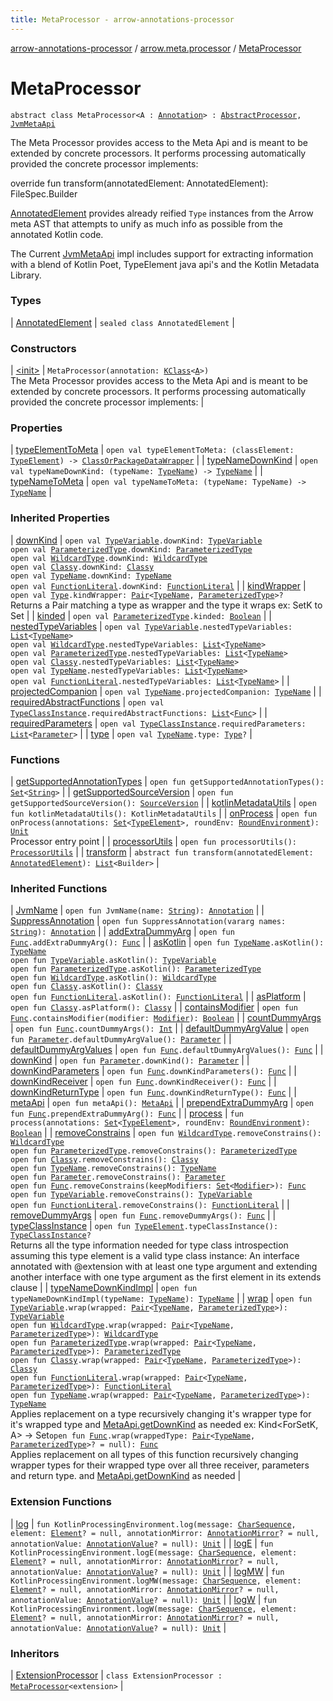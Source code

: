 ```yaml
---
title: MetaProcessor - arrow-annotations-processor
---
```


[arrow-annotations-processor](../../index.html) / [arrow.meta.processor](../index.html) / [MetaProcessor](./index.html)

# MetaProcessor

`abstract class MetaProcessor<A : `[`Annotation`](https://kotlinlang.org/api/latest/jvm/stdlib/kotlin/-annotation/index.html)`> : `[`AbstractProcessor`](../../arrow.common.utils/-abstract-processor/index.html)`, `[`JvmMetaApi`](../../arrow.meta.encoder.jvm/-jvm-meta-api/index.html)

The Meta Processor provides access to the Meta Api and is meant to be extended by concrete processors.
It performs processing automatically provided the concrete processor implements:

override fun transform(annotatedElement: AnnotatedElement): FileSpec.Builder

[AnnotatedElement](-annotated-element/index.html) provides already reified `Type` instances from the Arrow meta AST
that attempts to unify as much info as possible from the annotated Kotlin code.

The Current [JvmMetaApi](../../arrow.meta.encoder.jvm/-jvm-meta-api/index.html) impl includes support for extracting information with a blend
of Kotlin Poet, TypeElement java api's and the Kotlin Metadata Library.

### Types

| [AnnotatedElement](-annotated-element/index.html) | `sealed class AnnotatedElement` |

### Constructors

| [&lt;init&gt;](-init-.html) | `MetaProcessor(annotation: `[`KClass`](https://kotlinlang.org/api/latest/jvm/stdlib/kotlin.reflect/-k-class/index.html)`<`[`A`](index.html#A)`>)`<br>The Meta Processor provides access to the Meta Api and is meant to be extended by concrete processors. It performs processing automatically provided the concrete processor implements: |

### Properties

| [typeElementToMeta](type-element-to-meta.html) | `open val typeElementToMeta: (classElement: `[`TypeElement`](http://docs.oracle.com/javase/6/docs/api/javax/lang/model/element/TypeElement.html)`) -> `[`ClassOrPackageDataWrapper`](../../arrow.common.utils/-class-or-package-data-wrapper/index.html) |
| [typeNameDownKind](type-name-down-kind.html) | `open val typeNameDownKind: (typeName: `[`TypeName`](../../arrow.meta.ast/-type-name/index.html)`) -> `[`TypeName`](../../arrow.meta.ast/-type-name/index.html) |
| [typeNameToMeta](type-name-to-meta.html) | `open val typeNameToMeta: (typeName: TypeName) -> `[`TypeName`](../../arrow.meta.ast/-type-name/index.html) |

### Inherited Properties

| [downKind](../../arrow.meta.encoder.jvm/-jvm-meta-api/down-kind.html) | `open val `[`TypeVariable`](../../arrow.meta.ast/-type-name/-type-variable/index.html)`.downKind: `[`TypeVariable`](../../arrow.meta.ast/-type-name/-type-variable/index.html)<br>`open val `[`ParameterizedType`](../../arrow.meta.ast/-type-name/-parameterized-type/index.html)`.downKind: `[`ParameterizedType`](../../arrow.meta.ast/-type-name/-parameterized-type/index.html)<br>`open val `[`WildcardType`](../../arrow.meta.ast/-type-name/-wildcard-type/index.html)`.downKind: `[`WildcardType`](../../arrow.meta.ast/-type-name/-wildcard-type/index.html)<br>`open val `[`Classy`](../../arrow.meta.ast/-type-name/-classy/index.html)`.downKind: `[`Classy`](../../arrow.meta.ast/-type-name/-classy/index.html)<br>`open val `[`TypeName`](../../arrow.meta.ast/-type-name/index.html)`.downKind: `[`TypeName`](../../arrow.meta.ast/-type-name/index.html)<br>`open val `[`FunctionLiteral`](../../arrow.meta.ast/-type-name/-function-literal/index.html)`.downKind: `[`FunctionLiteral`](../../arrow.meta.ast/-type-name/-function-literal/index.html) |
| [kindWrapper](../../arrow.meta.encoder.jvm/-jvm-meta-api/kind-wrapper.html) | `open val `[`Type`](../../arrow.meta.ast/-type/index.html)`.kindWrapper: `[`Pair`](https://kotlinlang.org/api/latest/jvm/stdlib/kotlin/-pair/index.html)`<`[`TypeName`](../../arrow.meta.ast/-type-name/index.html)`, `[`ParameterizedType`](../../arrow.meta.ast/-type-name/-parameterized-type/index.html)`>?`<br>Returns a Pair matching a type as wrapper and the type it wraps ex: SetK to Set |
| [kinded](../../arrow.meta.encoder.jvm/-jvm-meta-api/kinded.html) | `open val `[`ParameterizedType`](../../arrow.meta.ast/-type-name/-parameterized-type/index.html)`.kinded: `[`Boolean`](https://kotlinlang.org/api/latest/jvm/stdlib/kotlin/-boolean/index.html) |
| [nestedTypeVariables](../../arrow.meta.encoder.jvm/-jvm-meta-api/nested-type-variables.html) | `open val `[`TypeVariable`](../../arrow.meta.ast/-type-name/-type-variable/index.html)`.nestedTypeVariables: `[`List`](https://kotlinlang.org/api/latest/jvm/stdlib/kotlin.collections/-list/index.html)`<`[`TypeName`](../../arrow.meta.ast/-type-name/index.html)`>`<br>`open val `[`WildcardType`](../../arrow.meta.ast/-type-name/-wildcard-type/index.html)`.nestedTypeVariables: `[`List`](https://kotlinlang.org/api/latest/jvm/stdlib/kotlin.collections/-list/index.html)`<`[`TypeName`](../../arrow.meta.ast/-type-name/index.html)`>`<br>`open val `[`ParameterizedType`](../../arrow.meta.ast/-type-name/-parameterized-type/index.html)`.nestedTypeVariables: `[`List`](https://kotlinlang.org/api/latest/jvm/stdlib/kotlin.collections/-list/index.html)`<`[`TypeName`](../../arrow.meta.ast/-type-name/index.html)`>`<br>`open val `[`Classy`](../../arrow.meta.ast/-type-name/-classy/index.html)`.nestedTypeVariables: `[`List`](https://kotlinlang.org/api/latest/jvm/stdlib/kotlin.collections/-list/index.html)`<`[`TypeName`](../../arrow.meta.ast/-type-name/index.html)`>`<br>`open val `[`TypeName`](../../arrow.meta.ast/-type-name/index.html)`.nestedTypeVariables: `[`List`](https://kotlinlang.org/api/latest/jvm/stdlib/kotlin.collections/-list/index.html)`<`[`TypeName`](../../arrow.meta.ast/-type-name/index.html)`>`<br>`open val `[`FunctionLiteral`](../../arrow.meta.ast/-type-name/-function-literal/index.html)`.nestedTypeVariables: `[`List`](https://kotlinlang.org/api/latest/jvm/stdlib/kotlin.collections/-list/index.html)`<`[`TypeName`](../../arrow.meta.ast/-type-name/index.html)`>` |
| [projectedCompanion](../../arrow.meta.encoder.jvm/-jvm-meta-api/projected-companion.html) | `open val `[`TypeName`](../../arrow.meta.ast/-type-name/index.html)`.projectedCompanion: `[`TypeName`](../../arrow.meta.ast/-type-name/index.html) |
| [requiredAbstractFunctions](../../arrow.meta.encoder.jvm/-jvm-meta-api/required-abstract-functions.html) | `open val `[`TypeClassInstance`](../../arrow.meta.encoder/-type-class-instance/index.html)`.requiredAbstractFunctions: `[`List`](https://kotlinlang.org/api/latest/jvm/stdlib/kotlin.collections/-list/index.html)`<`[`Func`](../../arrow.meta.ast/-func/index.html)`>` |
| [requiredParameters](../../arrow.meta.encoder.jvm/-jvm-meta-api/required-parameters.html) | `open val `[`TypeClassInstance`](../../arrow.meta.encoder/-type-class-instance/index.html)`.requiredParameters: `[`List`](https://kotlinlang.org/api/latest/jvm/stdlib/kotlin.collections/-list/index.html)`<`[`Parameter`](../../arrow.meta.ast/-parameter/index.html)`>` |
| [type](../../arrow.meta.encoder.jvm/-jvm-meta-api/type.html) | `open val `[`TypeName`](../../arrow.meta.ast/-type-name/index.html)`.type: `[`Type`](../../arrow.meta.ast/-type/index.html)`?` |

### Functions

| [getSupportedAnnotationTypes](get-supported-annotation-types.html) | `open fun getSupportedAnnotationTypes(): `[`Set`](https://kotlinlang.org/api/latest/jvm/stdlib/kotlin.collections/-set/index.html)`<`[`String`](https://kotlinlang.org/api/latest/jvm/stdlib/kotlin/-string/index.html)`>` |
| [getSupportedSourceVersion](get-supported-source-version.html) | `open fun getSupportedSourceVersion(): `[`SourceVersion`](http://docs.oracle.com/javase/6/docs/api/javax/lang/model/SourceVersion.html) |
| [kotlinMetadataUtils](kotlin-metadata-utils.html) | `open fun kotlinMetadataUtils(): KotlinMetadataUtils` |
| [onProcess](on-process.html) | `open fun onProcess(annotations: `[`Set`](https://kotlinlang.org/api/latest/jvm/stdlib/kotlin.collections/-set/index.html)`<`[`TypeElement`](http://docs.oracle.com/javase/6/docs/api/javax/lang/model/element/TypeElement.html)`>, roundEnv: `[`RoundEnvironment`](http://docs.oracle.com/javase/6/docs/api/javax/annotation/processing/RoundEnvironment.html)`): `[`Unit`](https://kotlinlang.org/api/latest/jvm/stdlib/kotlin/-unit/index.html)<br>Processor entry point |
| [processorUtils](processor-utils.html) | `open fun processorUtils(): `[`ProcessorUtils`](../../arrow.common.utils/-processor-utils/index.html) |
| [transform](transform.html) | `abstract fun transform(annotatedElement: `[`AnnotatedElement`](-annotated-element/index.html)`): `[`List`](https://kotlinlang.org/api/latest/jvm/stdlib/kotlin.collections/-list/index.html)`<Builder>` |

### Inherited Functions

| [JvmName](../../arrow.meta.encoder.jvm/-jvm-meta-api/-jvm-name.html) | `open fun JvmName(name: `[`String`](https://kotlinlang.org/api/latest/jvm/stdlib/kotlin/-string/index.html)`): `[`Annotation`](../../arrow.meta.ast/-annotation/index.html) |
| [SuppressAnnotation](../../arrow.meta.encoder.jvm/-jvm-meta-api/-suppress-annotation.html) | `open fun SuppressAnnotation(vararg names: `[`String`](https://kotlinlang.org/api/latest/jvm/stdlib/kotlin/-string/index.html)`): `[`Annotation`](../../arrow.meta.ast/-annotation/index.html) |
| [addExtraDummyArg](../../arrow.meta.encoder.jvm/-jvm-meta-api/add-extra-dummy-arg.html) | `open fun `[`Func`](../../arrow.meta.ast/-func/index.html)`.addExtraDummyArg(): `[`Func`](../../arrow.meta.ast/-func/index.html) |
| [asKotlin](../../arrow.meta.encoder.jvm/-jvm-meta-api/as-kotlin.html) | `open fun `[`TypeName`](../../arrow.meta.ast/-type-name/index.html)`.asKotlin(): `[`TypeName`](../../arrow.meta.ast/-type-name/index.html)<br>`open fun `[`TypeVariable`](../../arrow.meta.ast/-type-name/-type-variable/index.html)`.asKotlin(): `[`TypeVariable`](../../arrow.meta.ast/-type-name/-type-variable/index.html)<br>`open fun `[`ParameterizedType`](../../arrow.meta.ast/-type-name/-parameterized-type/index.html)`.asKotlin(): `[`ParameterizedType`](../../arrow.meta.ast/-type-name/-parameterized-type/index.html)<br>`open fun `[`WildcardType`](../../arrow.meta.ast/-type-name/-wildcard-type/index.html)`.asKotlin(): `[`WildcardType`](../../arrow.meta.ast/-type-name/-wildcard-type/index.html)<br>`open fun `[`Classy`](../../arrow.meta.ast/-type-name/-classy/index.html)`.asKotlin(): `[`Classy`](../../arrow.meta.ast/-type-name/-classy/index.html)<br>`open fun `[`FunctionLiteral`](../../arrow.meta.ast/-type-name/-function-literal/index.html)`.asKotlin(): `[`FunctionLiteral`](../../arrow.meta.ast/-type-name/-function-literal/index.html) |
| [asPlatform](../../arrow.meta.encoder.jvm/-jvm-meta-api/as-platform.html) | `open fun `[`Classy`](../../arrow.meta.ast/-type-name/-classy/index.html)`.asPlatform(): `[`Classy`](../../arrow.meta.ast/-type-name/-classy/index.html) |
| [containsModifier](../../arrow.meta.encoder.jvm/-jvm-meta-api/contains-modifier.html) | `open fun `[`Func`](../../arrow.meta.ast/-func/index.html)`.containsModifier(modifier: `[`Modifier`](../../arrow.meta.ast/-modifier/index.html)`): `[`Boolean`](https://kotlinlang.org/api/latest/jvm/stdlib/kotlin/-boolean/index.html) |
| [countDummyArgs](../../arrow.meta.encoder.jvm/-jvm-meta-api/count-dummy-args.html) | `open fun `[`Func`](../../arrow.meta.ast/-func/index.html)`.countDummyArgs(): `[`Int`](https://kotlinlang.org/api/latest/jvm/stdlib/kotlin/-int/index.html) |
| [defaultDummyArgValue](../../arrow.meta.encoder.jvm/-jvm-meta-api/default-dummy-arg-value.html) | `open fun `[`Parameter`](../../arrow.meta.ast/-parameter/index.html)`.defaultDummyArgValue(): `[`Parameter`](../../arrow.meta.ast/-parameter/index.html) |
| [defaultDummyArgValues](../../arrow.meta.encoder.jvm/-jvm-meta-api/default-dummy-arg-values.html) | `open fun `[`Func`](../../arrow.meta.ast/-func/index.html)`.defaultDummyArgValues(): `[`Func`](../../arrow.meta.ast/-func/index.html) |
| [downKind](../../arrow.meta.encoder.jvm/-jvm-meta-api/down-kind.html) | `open fun `[`Parameter`](../../arrow.meta.ast/-parameter/index.html)`.downKind(): `[`Parameter`](../../arrow.meta.ast/-parameter/index.html) |
| [downKindParameters](../../arrow.meta.encoder.jvm/-jvm-meta-api/down-kind-parameters.html) | `open fun `[`Func`](../../arrow.meta.ast/-func/index.html)`.downKindParameters(): `[`Func`](../../arrow.meta.ast/-func/index.html) |
| [downKindReceiver](../../arrow.meta.encoder.jvm/-jvm-meta-api/down-kind-receiver.html) | `open fun `[`Func`](../../arrow.meta.ast/-func/index.html)`.downKindReceiver(): `[`Func`](../../arrow.meta.ast/-func/index.html) |
| [downKindReturnType](../../arrow.meta.encoder.jvm/-jvm-meta-api/down-kind-return-type.html) | `open fun `[`Func`](../../arrow.meta.ast/-func/index.html)`.downKindReturnType(): `[`Func`](../../arrow.meta.ast/-func/index.html) |
| [metaApi](../../arrow.meta.encoder.jvm/-jvm-meta-api/meta-api.html) | `open fun metaApi(): `[`MetaApi`](../../arrow.meta.encoder/-meta-api/index.html) |
| [prependExtraDummyArg](../../arrow.meta.encoder.jvm/-jvm-meta-api/prepend-extra-dummy-arg.html) | `open fun `[`Func`](../../arrow.meta.ast/-func/index.html)`.prependExtraDummyArg(): `[`Func`](../../arrow.meta.ast/-func/index.html) |
| [process](../../arrow.common.utils/-abstract-processor/process.html) | `fun process(annotations: `[`Set`](https://kotlinlang.org/api/latest/jvm/stdlib/kotlin.collections/-set/index.html)`<`[`TypeElement`](http://docs.oracle.com/javase/6/docs/api/javax/lang/model/element/TypeElement.html)`>, roundEnv: `[`RoundEnvironment`](http://docs.oracle.com/javase/6/docs/api/javax/annotation/processing/RoundEnvironment.html)`): `[`Boolean`](https://kotlinlang.org/api/latest/jvm/stdlib/kotlin/-boolean/index.html) |
| [removeConstrains](../../arrow.meta.encoder.jvm/-jvm-meta-api/remove-constrains.html) | `open fun `[`WildcardType`](../../arrow.meta.ast/-type-name/-wildcard-type/index.html)`.removeConstrains(): `[`WildcardType`](../../arrow.meta.ast/-type-name/-wildcard-type/index.html)<br>`open fun `[`ParameterizedType`](../../arrow.meta.ast/-type-name/-parameterized-type/index.html)`.removeConstrains(): `[`ParameterizedType`](../../arrow.meta.ast/-type-name/-parameterized-type/index.html)<br>`open fun `[`Classy`](../../arrow.meta.ast/-type-name/-classy/index.html)`.removeConstrains(): `[`Classy`](../../arrow.meta.ast/-type-name/-classy/index.html)<br>`open fun `[`TypeName`](../../arrow.meta.ast/-type-name/index.html)`.removeConstrains(): `[`TypeName`](../../arrow.meta.ast/-type-name/index.html)<br>`open fun `[`Parameter`](../../arrow.meta.ast/-parameter/index.html)`.removeConstrains(): `[`Parameter`](../../arrow.meta.ast/-parameter/index.html)<br>`open fun `[`Func`](../../arrow.meta.ast/-func/index.html)`.removeConstrains(keepModifiers: `[`Set`](https://kotlinlang.org/api/latest/jvm/stdlib/kotlin.collections/-set/index.html)`<`[`Modifier`](../../arrow.meta.ast/-modifier/index.html)`>): `[`Func`](../../arrow.meta.ast/-func/index.html)<br>`open fun `[`TypeVariable`](../../arrow.meta.ast/-type-name/-type-variable/index.html)`.removeConstrains(): `[`TypeVariable`](../../arrow.meta.ast/-type-name/-type-variable/index.html)<br>`open fun `[`FunctionLiteral`](../../arrow.meta.ast/-type-name/-function-literal/index.html)`.removeConstrains(): `[`FunctionLiteral`](../../arrow.meta.ast/-type-name/-function-literal/index.html) |
| [removeDummyArgs](../../arrow.meta.encoder.jvm/-jvm-meta-api/remove-dummy-args.html) | `open fun `[`Func`](../../arrow.meta.ast/-func/index.html)`.removeDummyArgs(): `[`Func`](../../arrow.meta.ast/-func/index.html) |
| [typeClassInstance](../../arrow.meta.encoder.jvm/-jvm-meta-api/type-class-instance.html) | `open fun `[`TypeElement`](http://docs.oracle.com/javase/6/docs/api/javax/lang/model/element/TypeElement.html)`.typeClassInstance(): `[`TypeClassInstance`](../../arrow.meta.encoder/-type-class-instance/index.html)`?`<br>Returns all the type information needed for type class introspection assuming this type element is a valid type class instance: An interface annotated with @extension with at least one type argument and extending another interface with one type argument as the first element in its extends clause |
| [typeNameDownKindImpl](../../arrow.meta.encoder.jvm/-jvm-meta-api/type-name-down-kind-impl.html) | `open fun typeNameDownKindImpl(typeName: `[`TypeName`](../../arrow.meta.ast/-type-name/index.html)`): `[`TypeName`](../../arrow.meta.ast/-type-name/index.html) |
| [wrap](../../arrow.meta.encoder.jvm/-jvm-meta-api/wrap.html) | `open fun `[`TypeVariable`](../../arrow.meta.ast/-type-name/-type-variable/index.html)`.wrap(wrapped: `[`Pair`](https://kotlinlang.org/api/latest/jvm/stdlib/kotlin/-pair/index.html)`<`[`TypeName`](../../arrow.meta.ast/-type-name/index.html)`, `[`ParameterizedType`](../../arrow.meta.ast/-type-name/-parameterized-type/index.html)`>): `[`TypeVariable`](../../arrow.meta.ast/-type-name/-type-variable/index.html)<br>`open fun `[`WildcardType`](../../arrow.meta.ast/-type-name/-wildcard-type/index.html)`.wrap(wrapped: `[`Pair`](https://kotlinlang.org/api/latest/jvm/stdlib/kotlin/-pair/index.html)`<`[`TypeName`](../../arrow.meta.ast/-type-name/index.html)`, `[`ParameterizedType`](../../arrow.meta.ast/-type-name/-parameterized-type/index.html)`>): `[`WildcardType`](../../arrow.meta.ast/-type-name/-wildcard-type/index.html)<br>`open fun `[`ParameterizedType`](../../arrow.meta.ast/-type-name/-parameterized-type/index.html)`.wrap(wrapped: `[`Pair`](https://kotlinlang.org/api/latest/jvm/stdlib/kotlin/-pair/index.html)`<`[`TypeName`](../../arrow.meta.ast/-type-name/index.html)`, `[`ParameterizedType`](../../arrow.meta.ast/-type-name/-parameterized-type/index.html)`>): `[`ParameterizedType`](../../arrow.meta.ast/-type-name/-parameterized-type/index.html)<br>`open fun `[`Classy`](../../arrow.meta.ast/-type-name/-classy/index.html)`.wrap(wrapped: `[`Pair`](https://kotlinlang.org/api/latest/jvm/stdlib/kotlin/-pair/index.html)`<`[`TypeName`](../../arrow.meta.ast/-type-name/index.html)`, `[`ParameterizedType`](../../arrow.meta.ast/-type-name/-parameterized-type/index.html)`>): `[`Classy`](../../arrow.meta.ast/-type-name/-classy/index.html)<br>`open fun `[`FunctionLiteral`](../../arrow.meta.ast/-type-name/-function-literal/index.html)`.wrap(wrapped: `[`Pair`](https://kotlinlang.org/api/latest/jvm/stdlib/kotlin/-pair/index.html)`<`[`TypeName`](../../arrow.meta.ast/-type-name/index.html)`, `[`ParameterizedType`](../../arrow.meta.ast/-type-name/-parameterized-type/index.html)`>): `[`FunctionLiteral`](../../arrow.meta.ast/-type-name/-function-literal/index.html)<br>`open fun `[`TypeName`](../../arrow.meta.ast/-type-name/index.html)`.wrap(wrapped: `[`Pair`](https://kotlinlang.org/api/latest/jvm/stdlib/kotlin/-pair/index.html)`<`[`TypeName`](../../arrow.meta.ast/-type-name/index.html)`, `[`ParameterizedType`](../../arrow.meta.ast/-type-name/-parameterized-type/index.html)`>): `[`TypeName`](../../arrow.meta.ast/-type-name/index.html)<br>Applies replacement on a type recursively changing it's wrapper type for it's wrapped type and [MetaApi.getDownKind](#) as needed ex: Kind&lt;ForSetK, A&gt; -&gt; Set`open fun `[`Func`](../../arrow.meta.ast/-func/index.html)`.wrap(wrappedType: `[`Pair`](https://kotlinlang.org/api/latest/jvm/stdlib/kotlin/-pair/index.html)`<`[`TypeName`](../../arrow.meta.ast/-type-name/index.html)`, `[`ParameterizedType`](../../arrow.meta.ast/-type-name/-parameterized-type/index.html)`>? = null): `[`Func`](../../arrow.meta.ast/-func/index.html)<br>Applies replacement on all types of this function recursively changing wrapper types for their wrapped type over all three receiver, parameters and return type. and [MetaApi.getDownKind](#) as needed |

### Extension Functions

| [log](../../arrow.common.messager/me.eugeniomarletti.kotlin.processing.-kotlin-processing-environment/log.html) | `fun KotlinProcessingEnvironment.log(message: `[`CharSequence`](https://kotlinlang.org/api/latest/jvm/stdlib/kotlin/-char-sequence/index.html)`, element: `[`Element`](http://docs.oracle.com/javase/6/docs/api/javax/lang/model/element/Element.html)`? = null, annotationMirror: `[`AnnotationMirror`](http://docs.oracle.com/javase/6/docs/api/javax/lang/model/element/AnnotationMirror.html)`? = null, annotationValue: `[`AnnotationValue`](http://docs.oracle.com/javase/6/docs/api/javax/lang/model/element/AnnotationValue.html)`? = null): `[`Unit`](https://kotlinlang.org/api/latest/jvm/stdlib/kotlin/-unit/index.html) |
| [logE](../../arrow.common.messager/me.eugeniomarletti.kotlin.processing.-kotlin-processing-environment/log-e.html) | `fun KotlinProcessingEnvironment.logE(message: `[`CharSequence`](https://kotlinlang.org/api/latest/jvm/stdlib/kotlin/-char-sequence/index.html)`, element: `[`Element`](http://docs.oracle.com/javase/6/docs/api/javax/lang/model/element/Element.html)`? = null, annotationMirror: `[`AnnotationMirror`](http://docs.oracle.com/javase/6/docs/api/javax/lang/model/element/AnnotationMirror.html)`? = null, annotationValue: `[`AnnotationValue`](http://docs.oracle.com/javase/6/docs/api/javax/lang/model/element/AnnotationValue.html)`? = null): `[`Unit`](https://kotlinlang.org/api/latest/jvm/stdlib/kotlin/-unit/index.html) |
| [logMW](../../arrow.common.messager/me.eugeniomarletti.kotlin.processing.-kotlin-processing-environment/log-m-w.html) | `fun KotlinProcessingEnvironment.logMW(message: `[`CharSequence`](https://kotlinlang.org/api/latest/jvm/stdlib/kotlin/-char-sequence/index.html)`, element: `[`Element`](http://docs.oracle.com/javase/6/docs/api/javax/lang/model/element/Element.html)`? = null, annotationMirror: `[`AnnotationMirror`](http://docs.oracle.com/javase/6/docs/api/javax/lang/model/element/AnnotationMirror.html)`? = null, annotationValue: `[`AnnotationValue`](http://docs.oracle.com/javase/6/docs/api/javax/lang/model/element/AnnotationValue.html)`? = null): `[`Unit`](https://kotlinlang.org/api/latest/jvm/stdlib/kotlin/-unit/index.html) |
| [logW](../../arrow.common.messager/me.eugeniomarletti.kotlin.processing.-kotlin-processing-environment/log-w.html) | `fun KotlinProcessingEnvironment.logW(message: `[`CharSequence`](https://kotlinlang.org/api/latest/jvm/stdlib/kotlin/-char-sequence/index.html)`, element: `[`Element`](http://docs.oracle.com/javase/6/docs/api/javax/lang/model/element/Element.html)`? = null, annotationMirror: `[`AnnotationMirror`](http://docs.oracle.com/javase/6/docs/api/javax/lang/model/element/AnnotationMirror.html)`? = null, annotationValue: `[`AnnotationValue`](http://docs.oracle.com/javase/6/docs/api/javax/lang/model/element/AnnotationValue.html)`? = null): `[`Unit`](https://kotlinlang.org/api/latest/jvm/stdlib/kotlin/-unit/index.html) |

### Inheritors

| [ExtensionProcessor](../../arrow.instances/-extension-processor/index.html) | `class ExtensionProcessor : `[`MetaProcessor`](./index.html)`<extension>` |


